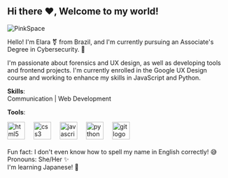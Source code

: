 ## Hi there ❤️, Welcome to my world!
![PinkSpace](https://github.com/user-attachments/assets/f0d3910d-7186-4b4a-acae-95dd29d7f9a8)

Hello! I'm Elara ⚧️ from Brazil, and I'm currently pursuing an Associate's Degree in Cybersecurity. 🏫

I'm passionate about forensics and UX design, as well as developing tools and frontend projects. I'm currently enrolled in the Google UX Design course and working to enhance my skills in JavaScript and Python.

**Skills**: <br>
Communication | Web Development

**Tools**: <br>
<div align="left">
  <img src="https://cdn.jsdelivr.net/gh/devicons/devicon/icons/html5/html5-original.svg" height="40" alt="html5 logo"  />
  <img width="12" />
  <img src="https://cdn.jsdelivr.net/gh/devicons/devicon/icons/css3/css3-original.svg" height="40" alt="css3 logo"  />
  <img width="12" />
  <img src="https://cdn.jsdelivr.net/gh/devicons/devicon/icons/javascript/javascript-original.svg" height="40" alt="javascript logo"  />
  <img width="12" />
  <img src="https://cdn.jsdelivr.net/gh/devicons/devicon/icons/python/python-original.svg" height="40" alt="python logo"  />
  <img width="12" />
  <img src="https://cdn.jsdelivr.net/gh/devicons/devicon/icons/git/git-original.svg" height="40" alt="git logo"  />
</div>
<br>
Fun fact: I don't even know how to spell my name in English correctly! 😅 <br>
Pronouns: She/Her ✨ <br>
I'm learning Japanese! 🌸
